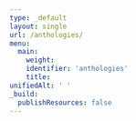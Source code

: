 ```yaml
---
type: _default
layout: single
url: /anthologies/
menu:
  main:
    weight:
    identifier: 'anthologies'
    title:
unifiedAlt: ' '
_build:
  publishResources: false
---
```


